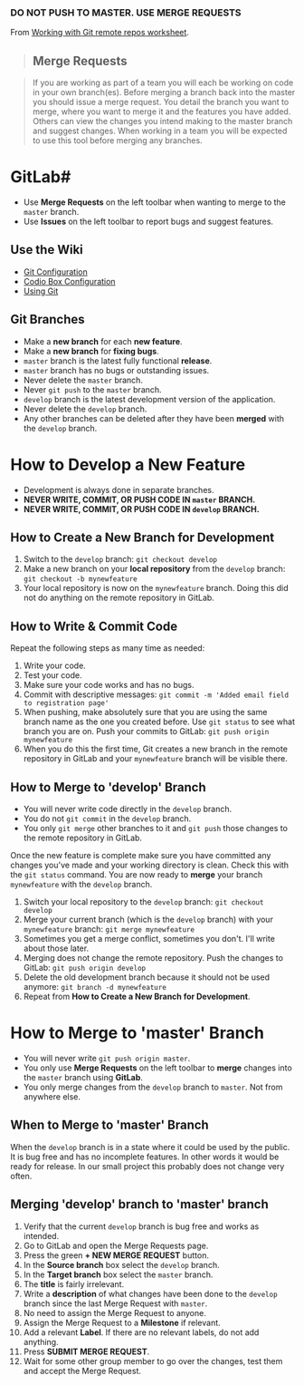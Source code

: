 ### DO NOT PUSH TO MASTER. USE MERGE REQUESTS ###
From [Working with Git remote repos worksheet](https://github.com/covcom/205CDE/blob/master/labs/02%20Git%20Remotes/worksheet.md).

> ## Merge Requests ##

> If you are working as part of a team you will each be working on code in your own branch(es). Before merging a branch back into the master you should issue a merge request. You detail the branch you want to merge, where you want to merge it and the features you have added. Others can view the changes you intend making to the master branch and suggest changes. When working in a team you will be expected to use this tool before merging any branches.

# GitLab#
* Use **Merge Requests** on the left toolbar when wanting to merge to the `master` branch.
* Use **Issues** on the left toolbar to report bugs and suggest features.

## Use the Wiki ##
* [Git Configuration](git-configuration)
* [Codio Box Configuration](codio-box-configuration)
* [Using Git](using-git)

## Git Branches ##
* Make a **new branch** for each **new feature**.
* Make a **new branch** for **fixing bugs**.
* `master` branch is the latest fully functional **release**.
* `master` branch has no bugs or outstanding issues.
* Never delete the `master` branch.
* Never `git push` to the `master` branch.
* `develop` branch is the latest development version of the application.
* Never delete the `develop` branch.
* Any other branches can be deleted after they have been **merged** with the `develop` branch.

# How to Develop a New Feature #
* Development is always done in separate branches.
* **NEVER WRITE, COMMIT, OR PUSH CODE IN `master` BRANCH.**
* **NEVER WRITE, COMMIT, OR PUSH CODE IN `develop` BRANCH.**

## How to Create a New Branch for Development ##
1. Switch to the `develop` branch: `git checkout develop`
1. Make a new branch on your **local repository** from the `develop` branch: `git checkout -b mynewfeature`
1. Your local repository is now on the `mynewfeature` branch. Doing this did not do anything on the remote repository in GitLab.

## How to Write & Commit Code ##
Repeat the following steps as many time as needed:

1. Write your code.
1. Test your code.
1. Make sure your code works and has no bugs.
1. Commit with descriptive messages: `git commit -m 'Added email field to registration page'`
1. When pushing, make absolutely sure that you are using the same branch name as the one you created before. Use `git status` to see what branch you are on. Push your commits to GitLab: `git push origin mynewfeature`
1. When you do this the first time, Git creates a new branch in the remote repository in GitLab and your `mynewfeature` branch will be visible there.

## How to Merge to 'develop' Branch ##
* You will never write code directly in the `develop` branch.
* You do not `git commit` in the `develop` branch.
* You only `git merge` other branches to it and `git push` those changes to the remote repository in GitLab.

Once the new feature is complete make sure you have committed any changes you've made and your working directory is clean. Check this with the `git status` command. You are now ready to **merge** your branch `mynewfeature` with the `develop` branch.

1. Switch your local repository to the `develop` branch: `git checkout develop`
1. Merge your current branch (which is the `develop` branch) with your `mynewfeature` branch: `git merge mynewfeature`
1. Sometimes you get a merge conflict, sometimes you don't. I'll write about those later.
1. Merging does not change the remote repository. Push the changes to GitLab: `git push origin develop`
1. Delete the old development branch because it should not be used anymore: `git branch -d mynewfeature`
1. Repeat from **How to Create a New Branch for Development**.

# How to Merge to 'master' Branch #
* You will never write `git push origin master`.
* You only use **Merge Requests** on the left toolbar to **merge** changes into the `master` branch using **GitLab**.
* You only merge changes from the `develop` branch to `master`. Not from anywhere else.

## When to Merge to 'master' Branch ##
When the `develop` branch is in a state where it could be used by the public. It is bug free and has no incomplete features. In other words it would be ready for release. In our small project this probably does not change very often.

## Merging 'develop' branch to 'master' branch ##
1. Verify that the current `develop` branch is bug free and works as intended.
1. Go to GitLab and open the Merge Requests page.
1. Press the green **+ NEW MERGE REQUEST** button.
1. In the **Source branch** box select the `develop` branch.
1. In the **Target branch** box select the `master` branch.
1. The **title** is fairly irrelevant.
1. Write a **description** of what changes have been done to the `develop` branch since the last Merge Request with `master`.
1. No need to assign the Merge Request to anyone.
1. Assign the Merge Request to a **Milestone** if relevant.
1. Add a relevant **Label**. If there are no relevant labels, do not add anything.
1. Press **SUBMIT MERGE REQUEST**.
1. Wait for some other group member to go over the changes, test them and accept the Merge Request.